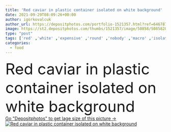 ```yaml
---
title: 'Red caviar in plastic container isolated on white background'
date: 2021-09-29T08:09:26+00:00
author: igorkovalcuk
author_url: https://depositphotos.com/portfolio-1521357.html?ref=64678756
image: https://st2.depositphotos.com/thumbs/1521357/image/50858/508582828/api_thumb_450.jpg?forcejpeg=true
type: "post"
tags: ['red' ,'white' ,'expensive' ,'round' ,'nobody' ,'macro' ,'isolated' ,'luxury' ,'transparent' ,'wealth' ,'closeup' ,'studio' ,'elegance' ,'fresh' ,'orange' ,'healthy' ,'container' ,'food' ,'ingredient' ,'diet' ,'tasty' ,'delicious' ,'meal' ,'breakfast' ,'snack' ,'plastic' ,'dinner' ,'lunch' ,'bowl' ,'fish' ,'trout' ,'salmon' ,'gourmet' ,'seafood' ,'refreshment' ,'organic' ,'opened' ,'delicatessen' ,'russian' ,'appetizer' ,'prepared' ,'jar' ,'lid' ,'salted' ,'delicacy' ,'salty' ,'caviar' ,'roe' ,'white background' ,'red caviar' ]
categories: 
  - food
---
```

<div aling="center">
            <font size="60"> Red caviar in plastic container isolated on white background</font>   
</div>
<div>
    <a href='https://st2.depositphotos.com/thumbs/1521357/image/50858/508582828/api_thumb_450.jpg?forcejpeg=true?ref=64678756' target=_blank > Go "Depositphotos" to get lage size of this picture ->
        <img href='https://st2.depositphotos.com/thumbs/1521357/image/50858/508582828/api_thumb_450.jpg?forcejpeg=true?ref=64678756' src='https://st2.depositphotos.com/1521357/50858/i/950/depositphotos_508582828-stock-photo-red-caviar-plastic-container-isolated.jpg?forcejpeg=true' alt='Red caviar in plastic container isolated on white background' >
    </a>
</div>
